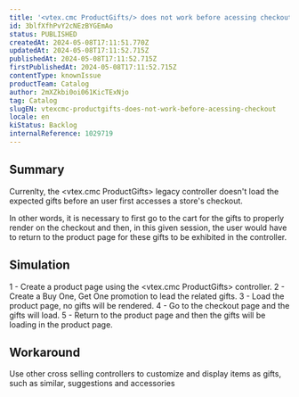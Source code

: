 ```yaml
---
title: '<vtex.cmc ProductGifts/> does not work before acessing checkout'
id: 3blfXfhPvY2cNEzBYGEmAo
status: PUBLISHED
createdAt: 2024-05-08T17:11:51.770Z
updatedAt: 2024-05-08T17:11:52.715Z
publishedAt: 2024-05-08T17:11:52.715Z
firstPublishedAt: 2024-05-08T17:11:52.715Z
contentType: knownIssue
productTeam: Catalog
author: 2mXZkbi0oi061KicTExNjo
tag: Catalog
slugEN: vtexcmc-productgifts-does-not-work-before-acessing-checkout
locale: en
kiStatus: Backlog
internalReference: 1029719
---
```


## Summary


Currenlty, the <vtex.cmc ProductGifts> legacy controller doesn't load the expected gifts before an user first accesses a store's checkout.

In other words, it is necessary to first go to the cart for the gifts to properly render on the checkout and then, in this given session, the user would have to return to the product page for these gifts to be exhibited in the controller.


##

## Simulation


1 - Create a product page using the <vtex.cmc ProductGifts> controller.
2 - Create a Buy One, Get One promotion to lead the related gifts.
3 - Load the product page, no gifts will be rendered.
4 - Go to the checkout page and the gifts will load.
5 - Return to the product page and then the gifts will be loading in the product page.


##

## Workaround


Use other cross selling controllers to customize and display items as gifts, such as similar, suggestions and accessories





